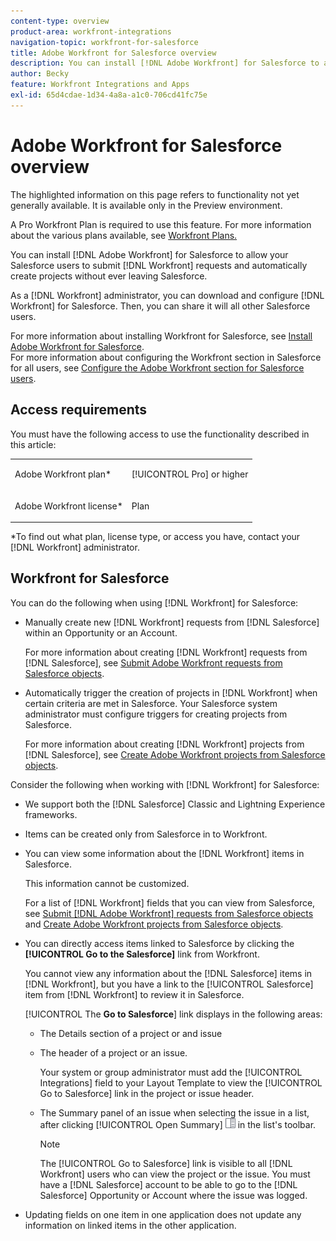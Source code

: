```yaml
---
content-type: overview
product-area: workfront-integrations
navigation-topic: workfront-for-salesforce
title: Adobe Workfront for Salesforce overview
description: You can install [!DNL Adobe Workfront] for Salesforce to allow your Salesforce users to submit [!DNL Workfront] requests and automatically create projects without ever leaving Salesforce.
author: Becky
feature: Workfront Integrations and Apps
exl-id: 65d4cdae-1d34-4a8a-a1c0-706cd41fc75e
---
```

# Adobe Workfront for Salesforce overview

<span class="preview">The highlighted information on this page refers to functionality not yet generally available. It is available only in the Preview environment.</span>

A Pro Workfront Plan is required to use this feature. For more information about the various plans available, see [Workfront Plans.](https://www.workfront.com/plans)

You can install [!DNL Adobe Workfront] for Salesforce to allow your Salesforce users to submit [!DNL Workfront] requests and automatically create projects without ever leaving Salesforce.

As a [!DNL Workfront] administrator, you can download and configure [!DNL Workfront] for Salesforce. Then, you can share it will all other Salesforce users.

For more information about installing Workfront for Salesforce, see [Install Adobe Workfront for Salesforce](../../workfront-integrations-and-apps/using-workfront-with-salesforce/install-workfront-for-salesforce.md).\
For more information about configuring the Workfront section in Salesforce for all users, see [Configure the Adobe Workfront section for Salesforce users](../../workfront-integrations-and-apps/using-workfront-with-salesforce/configure-wf-section-for-salesforce-users.md).

## Access requirements

You must have the following access to use the functionality described in this article:

<table style="table-layout:auto"> 
 <col> 
 <col> 
 <tbody> 
  <tr> 
   <td role="rowheader">Adobe Workfront plan*</td> 
   <td> <p>[!UICONTROL Pro] or higher</p> </td> 
  </tr> 
  <tr> 
   <td role="rowheader">Adobe Workfront license*</td> 
   <td> <p>Plan</p> </td> 
  </tr> 
 </tbody> 
</table>

&#42;To find out what plan, license type, or access you have, contact your [!DNL Workfront] administrator.

## Workfront for Salesforce

You can do the following when using [!DNL Workfront] for Salesforce:

* Manually create new [!DNL Workfront] requests from [!DNL Salesforce] within an Opportunity or an Account.

   For more information about creating [!DNL Workfront] requests from [!DNL Salesforce], see [Submit Adobe Workfront requests from Salesforce objects](../../workfront-integrations-and-apps/using-workfront-with-salesforce/submit-workfront-requests-from-salesforce-objects.md).

* Automatically trigger the creation of projects in [!DNL Workfront] when certain criteria are met in Salesforce. Your Salesforce system administrator must configure triggers for creating projects from Salesforce.

   For more information about creating [!DNL Workfront] projects from [!DNL Salesforce], see [Create Adobe Workfront projects from Salesforce objects](../../workfront-integrations-and-apps/using-workfront-with-salesforce/create-wf-projects-from-salesforce-objects.md).

Consider the following when working with [!DNL Workfront] for Salesforce:

* We support both the [!DNL Salesforce] Classic and Lightning Experience frameworks.
* Items can be created only from Salesforce in to Workfront.
* You can view some information about the [!DNL Workfront] items in Salesforce.

   This information cannot be customized.

   For a list of [!DNL Workfront] fields that you can view from Salesforce, see  [Submit [!DNL Adobe Workfront] requests from Salesforce objects](../../workfront-integrations-and-apps/using-workfront-with-salesforce/submit-workfront-requests-from-salesforce-objects.md)&nbsp; and [Create Adobe Workfront projects from Salesforce objects](../../workfront-integrations-and-apps/using-workfront-with-salesforce/create-wf-projects-from-salesforce-objects.md).

* You can directly access items linked to Salesforce by clicking the **[!UICONTROL Go to the Salesforce]** link from Workfront.

   You cannot view any information about the [!DNL Salesforce] items in [!DNL Workfront], but you have a link to the [!UICONTROL Salesforce] item from [!DNL Workfront] to review it in Salesforce.

   [!UICONTROL The **Go to Salesforce**] link displays in the following areas:

   * The Details section of a project or and issue
   * The header of a project <span class="preview"> or an issue.</span>

      Your system or group administrator must add the [!UICONTROL Integrations] field to your Layout Template to view the [!UICONTROL Go to Salesforce] link in the project <span class="preview"> or issue</span> header.
   * The Summary panel  of an issue when selecting the issue in a list, after clicking [!UICONTROL Open Summary] ![](assets/summary-panel-icon.png) in the list's toolbar.

      >[!NOTE]
      >
      >The [!UICONTROL Go to Salesforce] link is visible to all [!DNL Workfront] users who can view the project or the issue. You must have a [!DNL Salesforce] account to be able to go to the [!DNL Salesforce] Opportunity or Account where the issue was logged.

* Updating fields on one item in one application does not update any information on linked items in the other application.
